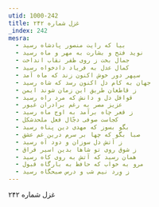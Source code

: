 ```yaml
---
utid: 1000-242
title: غزل شماره ۲۴۲
_index: 242
mesra:
  - بیا که رایت منصور پادشاه رسید
  - نوید فتح و بشارت به مهر و ماه رسید
  - جمال بخت ز روی ظفر نقاب انداخت
  - کمال عدل به فریاد دادخواه رسید
  - سپهر دور خوش اکنون زند که ماه آمد
  - جهان به کام دل اکنون رسد که شاه رسید
  - ز قاطعان طریق این زمان شوند ایمن
  - قوافل دل و دانش که مرد راه رسید
  - عزیز مصر به رغم برادران غیور
  - ز قعر چاه برآمد به اوج ماه رسید
  - کجاست صوفی دجّال فعل ملحدشکل
  - بگو بسوز که مهدی دین پناه رسید
  - صبا بگو که چها بر سرم درین غم عشق
  - ز آتش دل سوزان و دود آه رسید
  - ز شوق روی تو شاها بدین اسیر فراق
  - همان رسید که آتش به روی کاه رسید
  - مرو به خواب که حافظ به بارگاه قبول
  - ز وِرد نیم شب و درس صبحگاه رسید
---
```

غزل شماره ۲۴۲
